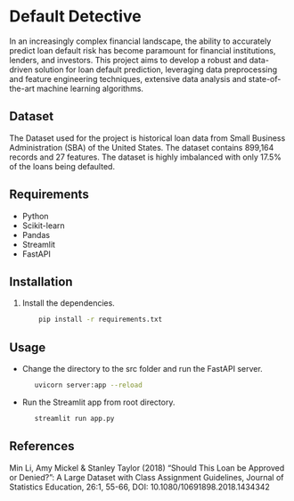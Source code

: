 # Default Detective

In an increasingly complex financial landscape, the ability to accurately predict loan default risk has become paramount for financial institutions, lenders, and investors. This project aims to develop a robust and data-driven solution for loan default prediction, leveraging data preprocessing and feature engineering techniques, extensive data analysis and state-of-the-art machine learning algorithms. 

## Dataset
The Dataset used for the project is historical loan data from Small Business Administration (SBA) of the United States. The dataset contains 899,164 records and 27 features. The dataset is highly imbalanced with only 17.5% of the loans being defaulted. 

## Requirements

- Python
- Scikit-learn
- Pandas
- Streamlit
- FastAPI

## Installation

1. Install the dependencies.

    ```sh
        pip install -r requirements.txt 
    ```

## Usage

- Change the directory to the src folder and run the FastAPI server.
    
     ```sh
        uvicorn server:app --reload 
     ```

- Run the Streamlit app from root directory.

     ```sh
        streamlit run app.py 
     ```

## References

Min Li, Amy Mickel & Stanley Taylor (2018) “Should This Loan be Approved or Denied?”: A Large Dataset with Class Assignment Guidelines, Journal of Statistics Education, 26:1, 55-66, DOI: 10.1080/10691898.2018.1434342